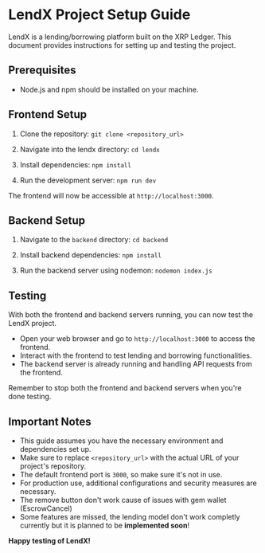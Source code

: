 # LendX Project Setup Guide

LendX is a lending/borrowing platform built on the XRP Ledger. This document provides instructions for setting up and testing the project.

## Prerequisites

- Node.js and npm should be installed on your machine.

## Frontend Setup

1. Clone the repository:
   `git clone <repository_url>`

2. Navigate into the lendx directory:
   `cd lendx`

3. Install dependencies:
   `npm install`

4. Run the development server:
   `npm run dev`

The frontend will now be accessible at `http://localhost:3000`.

## Backend Setup

1. Navigate to the `backend` directory:
   `cd backend`

2. Install backend dependencies:
   `npm install`

3. Run the backend server using nodemon:
   `nodemon index.js`

## Testing

With both the frontend and backend servers running, you can now test the LendX project.

- Open your web browser and go to `http://localhost:3000` to access the frontend.
- Interact with the frontend to test lending and borrowing functionalities.
- The backend server is already running and handling API requests from the frontend.

Remember to stop both the frontend and backend servers when you're done testing.

## Important Notes

- This guide assumes you have the necessary environment and dependencies set up.
- Make sure to replace `<repository_url>` with the actual URL of your project's repository.
- The default frontend port is `3000`, so make sure it's not in use.
- For production use, additional configurations and security measures are necessary.
- The remove button don't work cause of issues with gem wallet (EscrowCancel)
- Some features are missed, the lending model don't work completly currently but it is planned to be **implemented soon**!

**Happy testing of LendX!**
